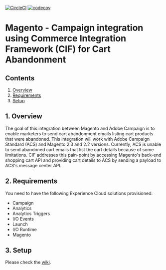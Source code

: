 [![CircleCI](https://circleci.com/gh/adobe/commerce-cif-cart-abandonment.svg?style=svg)](https://circleci.com/gh/adobe/commerce-cif-cart-abandonment)
[![codecov](https://codecov.io/gh/adobe/commerce-cif-cart-abandonment/branch/master/graph/badge.svg?token=OKEPfTKQ7l)](https://codecov.io/gh/adobe/commerce-cif-cart-abandonment)

# Magento - Campaign integration using Commerce Integration Framework (CIF) for Cart Abandonment

## Contents
1. [Overview](#1-overview)
2. [Requirements](#2-requirements)
3. [Setup](#3-setup)

## 1. Overview
The goal of this integration between Magento and Adobe Campaign is to enable marketers to send cart abandonment emails listing cart products that were abandoned. This integration will work with Adobe Campaign Standard (ACS) and Magento 2.3 and 2.2 versions. Currently, ACS is unable to send abandoned cart emails that list the cart details because of some limitations. CIF addresses this pain-point by accessing Magento's back-end shopping cart API and providing cart details to ACS by sending a payload to ACS's message center API. 

## 2. Requirements
You need to have the following Experience Cloud solutions provisioned:

* Campaign
* Analytics
* Analytics Triggers
* I/O Events
* Launch
* I/O Runtime
* Magento

## 3. Setup

Please check the [wiki](https://github.com/adobe/commerce-cif-cart-abandonment/wiki).
